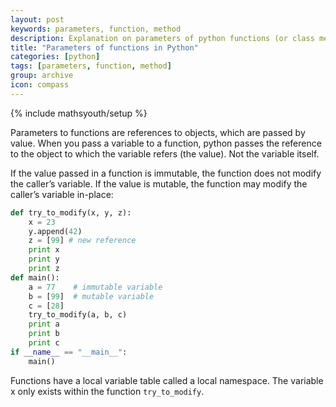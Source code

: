 ```yaml
---
layout: post
keywords: parameters, function, method
description: Explanation on parameters of python functions (or class methods) in Python
title: "Parameters of functions in Python"
categories: [python]
tags: [parameters, function, method]
group: archive
icon: compass
---
```

{% include mathsyouth/setup %}


Parameters to functions are references to objects, which are passed by value. When you pass a variable to a function, python passes the reference to the object to which the variable refers (the value). Not the variable itself.

If the value passed in a function is immutable, the function does not modify the caller’s variable. If the value is mutable, the function may modify the caller’s variable in-place:

```Python
def try_to_modify(x, y, z):
    x = 23
    y.append(42)
    z = [99] # new reference
    print x
    print y
    print z
def main():
    a = 77    # immutable variable
    b = [99]  # mutable variable
    c = [28]
    try_to_modify(a, b, c)
    print a
    print b
    print c
if __name__ == "__main__":
    main()
```

Functions have a local variable table called a local namespace. The variable x only exists within the function `try_to_modify`.
